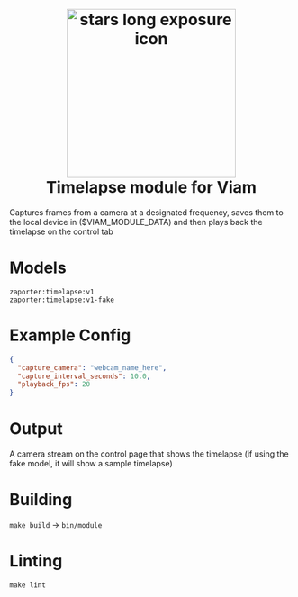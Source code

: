 <h1 >
<h1 align="center">
  <br>
  <a href="https://github.com/zaporter/viam-timelapse"><img src="https://raw.githubusercontent.com/zaporter/viam-timelapse/main/etc/icon.jpg" alt="stars long exposure icon" width="300"></a>
  <br>
  Timelapse module for Viam
  <br>
</h1>

Captures frames from a camera at a designated frequency, saves them to the local device in ($VIAM\_MODULE\_DATA) and then plays back the timelapse on the control tab

# Models

```
zaporter:timelapse:v1
zaporter:timelapse:v1-fake
```

# Example Config

```json
{
  "capture_camera": "webcam_name_here",
  "capture_interval_seconds": 10.0,
  "playback_fps": 20
}
```

# Output

A camera stream on the control page that shows the timelapse (if using the fake model, it will show a sample timelapse)

# Building

`make build` -> `bin/module`

# Linting

`make lint`
